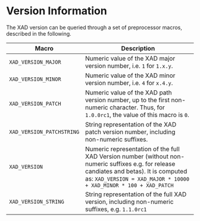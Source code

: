 # Version Information

The XAD version can be queried through a set of preprocessor macros,
described in the following.

| Macro | Description |
|-------|-------------|
| `XAD_VERSION_MAJOR` | Numeric value of the XAD major version number, i.e. `1` for `1.x.y`. |
| `XAD_VERSION_MINOR` | Numeric value of the XAD minor version number, i.e. `4` for `x.4.y`. |
| `XAD_VERSION_PATCH` |  Numeric value of the XAD path version number, up to the first non-numeric character. Thus, for `1.0.0rc1`, the value of this macro is `0`. |
| `XAD_VERSION_PATCHSTRING` | String representation of the XAD patch version number, including non-numeric suffixes. |
| `XAD_VERSION` | Numeric representation of the full XAD Version number (without non-numeric suffixes e.g. for release candiates and betas). It is computed as:     `XAD_VERSION = XAD_MAJOR * 10000 + XAD_MINOR * 100 + XAD_PATCH` |
| `XAD_VERSION_STRING` | String representation of the full XAD version, including non-numeric suffixes, e.g. `1.1.0rc1` |
